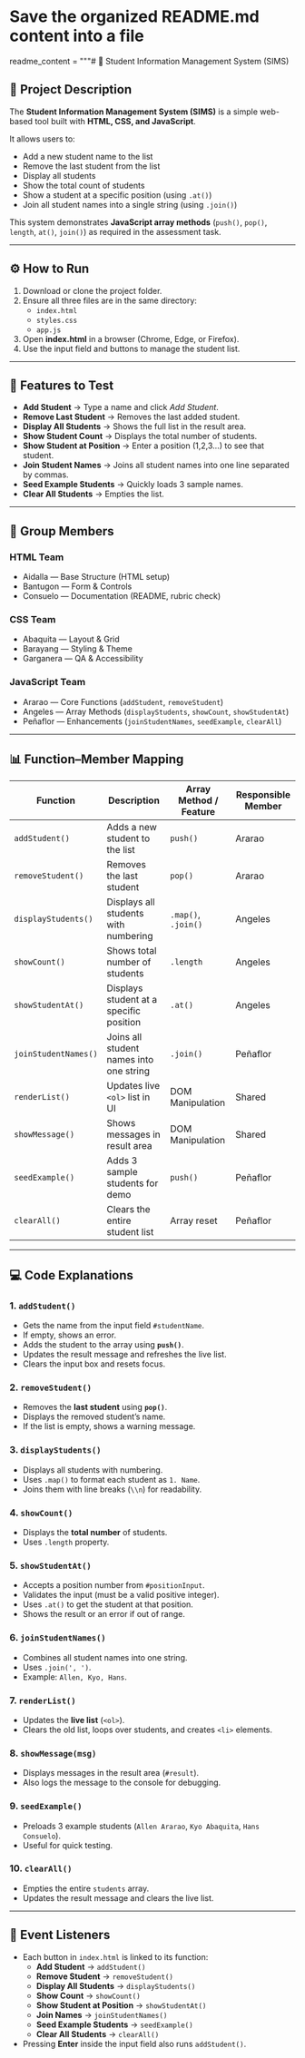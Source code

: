 # Save the organized README.md content into a file

readme_content = """# 📘 Student Information Management System (SIMS)

## 📖 Project Description
The **Student Information Management System (SIMS)** is a simple web-based tool built with **HTML, CSS, and JavaScript**.  

It allows users to:
- Add a new student name to the list  
- Remove the last student from the list  
- Display all students  
- Show the total count of students  
- Show a student at a specific position (using `.at()`)  
- Join all student names into a single string (using `.join()`)  

This system demonstrates **JavaScript array methods** (`push()`, `pop()`, `length`, `at()`, `join()`) as required in the assessment task.  

---

## ⚙️ How to Run
1. Download or clone the project folder.  
2. Ensure all three files are in the same directory:  
   - `index.html`  
   - `styles.css`  
   - `app.js`  
3. Open **index.html** in a browser (Chrome, Edge, or Firefox).  
4. Use the input field and buttons to manage the student list.  

---

## 🧪 Features to Test
- **Add Student** → Type a name and click *Add Student*.  
- **Remove Last Student** → Removes the last added student.  
- **Display All Students** → Shows the full list in the result area.  
- **Show Student Count** → Displays the total number of students.  
- **Show Student at Position** → Enter a position (1,2,3…) to see that student.  
- **Join Student Names** → Joins all student names into one line separated by commas.  
- **Seed Example Students** → Quickly loads 3 sample names.  
- **Clear All Students** → Empties the list.  

---

## 👥 Group Members

### **HTML Team**
- Aidalla — Base Structure (HTML setup)  
- Bantugon — Form & Controls  
- Consuelo — Documentation (README, rubric check)  

### **CSS Team**
- Abaquita — Layout & Grid  
- Barayang — Styling & Theme  
- Garganera — QA & Accessibility  

### **JavaScript Team**
- Ararao — Core Functions (`addStudent`, `removeStudent`)  
- Angeles — Array Methods (`displayStudents`, `showCount`, `showStudentAt`)  
- Peñaflor — Enhancements (`joinStudentNames`, `seedExample`, `clearAll`)  

---

## 📊 Function–Member Mapping

| **Function**        | **Description** | **Array Method / Feature** | **Responsible Member** |
|----------------------|-----------------|-----------------------------|--------------------------|
| `addStudent()`       | Adds a new student to the list | `push()` | Ararao |
| `removeStudent()`    | Removes the last student | `pop()` | Ararao |
| `displayStudents()`  | Displays all students with numbering | `.map()`, `.join()` | Angeles |
| `showCount()`        | Shows total number of students | `.length` | Angeles |
| `showStudentAt()`    | Displays student at a specific position | `.at()` | Angeles |
| `joinStudentNames()` | Joins all student names into one string | `.join()` | Peñaflor |
| `renderList()`       | Updates live `<ol>` list in UI | DOM Manipulation | Shared |
| `showMessage()`      | Shows messages in result area | DOM Manipulation | Shared |
| `seedExample()`      | Adds 3 sample students for demo | `push()` | Peñaflor |
| `clearAll()`         | Clears the entire student list | Array reset | Peñaflor |

---

## 💻 Code Explanations

### 1. `addStudent()`
- Gets the name from the input field `#studentName`.  
- If empty, shows an error.  
- Adds the student to the array using **`push()`**.  
- Updates the result message and refreshes the live list.  
- Clears the input box and resets focus.  

### 2. `removeStudent()`
- Removes the **last student** using **`pop()`**.  
- Displays the removed student’s name.  
- If the list is empty, shows a warning message.  

### 3. `displayStudents()`
- Displays all students with numbering.  
- Uses `.map()` to format each student as `1. Name`.  
- Joins them with line breaks (`\\n`) for readability.  

### 4. `showCount()`
- Displays the **total number** of students.  
- Uses `.length` property.  

### 5. `showStudentAt()`
- Accepts a position number from `#positionInput`.  
- Validates the input (must be a valid positive integer).  
- Uses `.at()` to get the student at that position.  
- Shows the result or an error if out of range.  

### 6. `joinStudentNames()`
- Combines all student names into one string.  
- Uses `.join(', ')`.  
- Example: `Allen, Kyo, Hans`.  

### 7. `renderList()`
- Updates the **live list** (`<ol>`).  
- Clears the old list, loops over students, and creates `<li>` elements.  

### 8. `showMessage(msg)`
- Displays messages in the result area (`#result`).  
- Also logs the message to the console for debugging.  

### 9. `seedExample()`
- Preloads 3 example students (`Allen Ararao`, `Kyo Abaquita`, `Hans Consuelo`).  
- Useful for quick testing.  

### 10. `clearAll()`
- Empties the entire `students` array.  
- Updates the result message and clears the live list.  

---

## 🔗 Event Listeners
- Each button in `index.html` is linked to its function:  
  - **Add Student** → `addStudent()`  
  - **Remove Student** → `removeStudent()`  
  - **Display All Students** → `displayStudents()`  
  - **Show Count** → `showCount()`  
  - **Show Student at Position** → `showStudentAt()`  
  - **Join Names** → `joinStudentNames()`  
  - **Seed Example Students** → `seedExample()`  
  - **Clear All Students** → `clearAll()`  
- Pressing **Enter** inside the input field also runs `addStudent()`.  


